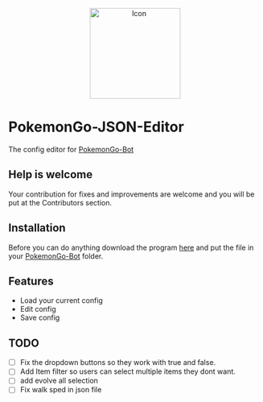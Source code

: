 <p align="center">
  <img src="https://i.gyazo.com/0d0bc90de06105422c17590ff4af3c30.png" alt="Icon" width="180" >
  <br>
</p>

# PokemonGo-JSON-Editor
The config editor for <a href="https://github.com/PokemonGoF/PokemonGo-Bot">PokemonGo-Bot</a>

## Help is welcome
Your contribution for fixes and improvements are welcome and you will be put at the Contributors section.

## Installation
Before you can do anything download the program <a href="https://github.com/MarcoBoekholt/PokemonGo-JSON-Editor/releases">here</a> and put the file in your <a href="https://github.com/PokemonGoF/PokemonGo-Bot">PokemonGo-Bot</a> folder.

## Features
 * Load your current config
 * Edit config
 * Save config

## TODO
 - [ ] Fix the dropdown buttons so they work with true and false.
 - [ ] Add Item filter so users can select multiple items they dont want.
 - [ ] add evolve all selection
 - [ ] Fix walk sped in json file
